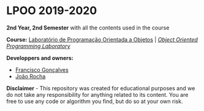 # LPOO 2019-2020

**2nd Year, 2nd Semester**
 with all the contents used in the course

**Course:** [Laboratório de Programação Orientada a Objetos](https://sigarra.up.pt/feup/pt/ucurr_geral.ficha_uc_view?pv_ocorrencia_id=436442) | [_Object Oriented Programming Laboratory_](https://sigarra.up.pt/feup/en/ucurr_geral.ficha_uc_view?pv_ocorrencia_id=436442)

**Developpers and owners:**
- [Francisco Gonçalves ](https://github.com/kiko-g)
- [João Rocha](https://github.com/JayRx)

**Disclaimer** - This repository was created for educational purposes and we do not take any responsibility for anything related to its content. You are free to use any code or algorithm you find, but do so at your own risk.